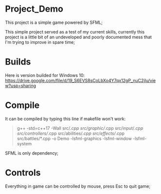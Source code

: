 # Project_Demo

This project is a simple game powered by SFML;

This simple project served as a test of my current skills, currently this project is a little bit of an undeveloped and poorly documented mess that I'm trying to improve in spare time;

# Builds

Here is version builded for Windows 10:
https://drive.google.com/file/d/19_S6EVS8sCoLbXo4Y7qx12gP_nuC2jIu/view?usp=sharing

# Compile

It can be compiled by typing this line if makefile won't work:
> g++ -std=c++17 -Wall src/*.cpp src/graphic/*.cpp src/input/*.cpp src/controllers/*.cpp src/abilities/*.cpp src/effects/*.cpp src/battles/*.cpp -o Demo -lsfml-graphics -lsfml-window -lsfml-system

SFML is only dependency;

# Controls

Everything in game can be controlled by mouse, press Esc to quit game;
